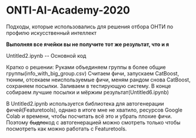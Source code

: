 # ONTI-AI-Academy-2020
Подходы, которые использовались для решения отбора ОНТИ по профилю искусственный интеллект

**Выполняя все ячейки вы не получите тот же результат, что и я**

Untitled2.ipynb -- Основной код


Кратко о решении:
Руками объединяем группы в более общие группы(info_with_big_group.csv)
Считаем фичи, запускаем CatBoost, тюним, отсекаем неиспользуемые фичи, меням рандом снова CatBoost, сохраняем посылки.
Заливаем в тестирующую систему. В конце собираем лучшие посылки и мёржим результат(Untitled6.ipynb)


В Untitled2.ipynb используется библиотека для автогенерации фичей(Featuretools), однако в итоге мне не хватило, ресурсов Google Colab и времени, чтобы посчитать всё это и убрать плохие фичи. Поэтому ~~быдло~~код  с автогенерацией можно смотреть только чтобы посмотреть как можно работать с Featuretools.

